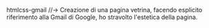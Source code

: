 htmlcss-gmail //-> Creazione di una pagina vetrina, facendo esplicito riferimento alla Gmail di Google, ho stravolto l'estetica della pagina. 
